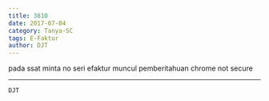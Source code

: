 ```yaml
---
title: 3810
date: 2017-07-04
category: Tanya-SC
tags: E-Faktur
author: DJT
---
```


pada ssat minta no seri efaktur muncul pemberitahuan chrome not secure

---



`DJT`
